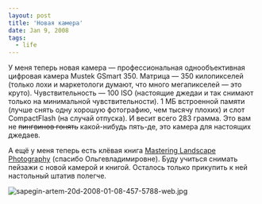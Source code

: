 ```yaml
---
layout: post
title: 'Новая камера'
date: Jan 9, 2008
tags:
  - life
---
```


У меня теперь новая камера — профессиональная однообъективная цифровая камера Mustek GSmart 350. Матрица — 350 килопикселей (только лохи и маркетологи думают, что много мегапикселей — это круто). Чувствительность — 100 ISO (настоящие джедаи и так снимают только на минимальной чувствительности). 1 МБ встроенной памяти (лучше снять одну хорошую фотографию, чем тысячу плохих) и слот CompactFlash (на случай отпуска). И весит всего 283 грамма. Это вам не ~~пингвинов гонять~~ какой-нибудь пять-де, это камера для настоящих джедаев.

А ещё у меня теперь есть клёвая книга [Mastering Landscape Photography](http://www.amazon.com/gp/product/1933952067/?tag=artesapesphot-20) (спасибо Ольгевладимировне). Буду учиться снимать пейзажи с новой камерой и книгой. Осталось только прикупить к ней настольный штатив полегче.

![sapegin-artem-20d-2008-01-08-457-5788-web.jpg](upload://sapegin-artem-20d-2008-01-08-457-5788-web.jpg)
